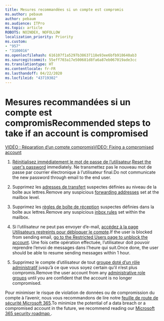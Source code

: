 ```yaml
---
title: Mesures recommandées si un compte est compromis
ms.author: pebaum
author: pebaum
ms.audience: ITPro
ms.topic: article
ROBOTS: NOINDEX, NOFOLLOW
localization_priority: Priority
ms.custom:
- "957"
- "3100016"
ms.openlocfilehash: 616107f1a5297b38637118e93ee6bfb918640ab3
ms.sourcegitcommit: 55eff703a17e500681d8fa6a87eb067019ade3cc
ms.translationtype: HT
ms.contentlocale: fr-FR
ms.lasthandoff: 04/22/2020
ms.locfileid: "43719302"
---
```

# <a name="recommended-steps-to-take-if-an-account-is-compromised"></a><span data-ttu-id="ffbd7-102">Mesures recommandées si un compte est compromis</span><span class="sxs-lookup"><span data-stu-id="ffbd7-102">Recommended steps to take if an account is compromised</span></span>

[<span data-ttu-id="ffbd7-103">VIDÉO : Réparation d’un compte compromis</span><span class="sxs-lookup"><span data-stu-id="ffbd7-103">VIDEO: Fixing a compromised account</span></span>](https://www.microsoft.com/videoplayer/embed/RE2jvOb?pid=ocpVideo0-innerdiv-oneplayer&amp;postJsllMsg=true&amp;maskLevel=20&amp;autoplay=true)
  
1. <span data-ttu-id="ffbd7-104">[Réinitialisez immédiatement le mot de passe de l’utilisateur](https://docs.microsoft.com/office365/admin/add-users/reset-passwords).</span><span class="sxs-lookup"><span data-stu-id="ffbd7-104">[Reset the user's password](https://docs.microsoft.com/office365/admin/add-users/reset-passwords) immediately.</span></span> <span data-ttu-id="ffbd7-105">Ne transmettez pas le nouveau mot de passe par courrier électronique à l’utilisateur final.</span><span class="sxs-lookup"><span data-stu-id="ffbd7-105">Do not communicate the new password through email to the end user.</span></span>

2. <span data-ttu-id="ffbd7-106">Supprimez les [adresses de transfert](https://docs.microsoft.com/office365/admin/email/configure-email-forwarding) suspectes définies au niveau de la boîte aux lettres.</span><span class="sxs-lookup"><span data-stu-id="ffbd7-106">Remove any suspicious [forwarding addresses](https://docs.microsoft.com/office365/admin/email/configure-email-forwarding) set at the mailbox level.</span></span>

3. <span data-ttu-id="ffbd7-107">Supprimez les [règles de boîte de réception](https://support.office.com/article/1433E3A0-7FB0-4999-B536-50E05CB67FED) suspectes définies dans la boîte aux lettres.</span><span class="sxs-lookup"><span data-stu-id="ffbd7-107">Remove any suspicious [inbox rules](https://support.office.com/article/1433E3A0-7FB0-4999-B536-50E05CB67FED) set within the mailbox.</span></span>

4. <span data-ttu-id="ffbd7-108">Si l’utilisateur ne peut pas envoyer d’e-mail, [accédez à la page Utilisateurs restreints pour débloquer le compte](https://protection.office.com/?hash=/restrictedusers).</span><span class="sxs-lookup"><span data-stu-id="ffbd7-108">If the user is blocked from sending email, [go to the Restricted Users page to unblock the account](https://protection.office.com/?hash=/restrictedusers).</span></span> <span data-ttu-id="ffbd7-109">Une fois cette opération effectuée, l’utilisateur doit pouvoir reprendre l’envoi de messages dans l’heure qui suit.</span><span class="sxs-lookup"><span data-stu-id="ffbd7-109">Once done, the user should be able to resume sending messages within 1 hour.</span></span>

5. <span data-ttu-id="ffbd7-110">Supprimez le compte d’utilisateur de tout [groupe doté d’un rôle administratif](https://docs.microsoft.com//office365/admin/add-users/assign-admin-roles) jusqu’à ce que vous soyez certain qu’il n’est plus compromis.</span><span class="sxs-lookup"><span data-stu-id="ffbd7-110">Remove the user account from any [administrative role groups](https://docs.microsoft.com//office365/admin/add-users/assign-admin-roles) until you are confident that the account is no longer compromised.</span></span>

<span data-ttu-id="ffbd7-111">Pour minimiser le risque de violation de données ou de compromission du compte à l’avenir, nous vous recommandons de lire notre [feuille de route de sécurité Microsoft 365](https://docs.microsoft.com//office365/securitycompliance/security-roadmap).</span><span class="sxs-lookup"><span data-stu-id="ffbd7-111">To minimize the potential of a data breach or a compromised account in the future, we recommend reading our [Microsoft 365 security roadmap ](https://docs.microsoft.com//office365/securitycompliance/security-roadmap).</span></span>
  